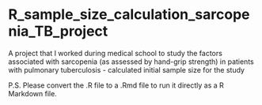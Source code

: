 # R_sample_size_calculation_sarcopenia_TB_project
A project that I worked during medical school to study the factors associated with sarcopenia (as assessed by hand-grip strength) in patients with pulmonary tuberculosis - calculated initial sample size for the study

P.S. Please convert the .R file to a .Rmd file to run it directly as a R Markdown file.
